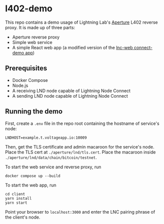 # l402-demo

This repo contains a demo usage of Lightning Lab's [Aperture](https://github.com/lightninglabs/aperture) L402 reverse proxy. It is made up of three parts:
- Aperture reverse proxy
- Simple web service
- A simple React web app (a modified version of the [lnc-web connect-demo app](https://github.com/lightninglabs/lnc-web/tree/main/demos/connect-demo))

## Prerequisites

- Docker Compose
- Node.js
- A receiving LND node capable of Lightning Node Connect
- A sending LND node capable of Lightning Node Connect

## Running the demo 

First, create a `.env` file in the repo root containing the hostname of service's node:
```
LNDHOST=example.t.voltageapp.io:10009
```

Then, get the TLS certificate and admin macaroon for the service's node. Place the TLS cert at `./aperture/lnd/tls.cert`. Place the macaroon inside `./aperture/lnd/data/chain/bitcoin/testnet`.

To start the web service and reverse proxy, run
```shell
docker compose up --build
```

To start the web app, run

```shell
cd client
yarn install
yarn start
```

Point your browser to `localhost:3000` and enter the LNC pairing phrase of the client's node.
